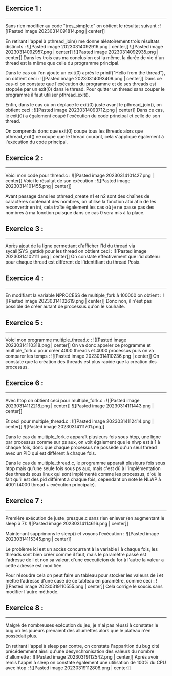 ## Exercice 1 :
---

Sans rien modifier au code "tres_simple.c" on obtient le résultat suivant :
![[Pasted image 20230314091814.png | center]]

En retirant l'appel à pthread_join() me donne aléatoirement trois résultats distincts :
![[Pasted image 20230314092916.png | center]]
![[Pasted image 20230314092957.png | center]]
![[Pasted image 20230314092935.png | center]]
Dans les trois cas ma conclusion est la même, la durée de vie d'un thread est la même que celle du programme principal.

Dans le cas où l'on ajoute un exit(0) après le printf("Hello from the thread"), on obtient ceci :
![[Pasted image 20230314093409.png | center]]
Dans ce cas-ci on constate que l'exécution du programme et de ses threads est stoppée par un exit(0) dans le thread. Pour quitter un thread sans couper le programme il faut utiliser pthread_exit().

Enfin, dans le cas où on déplace le exit(0) juste avant le pthread_join(), on obtient ceci :
![[Pasted image 20230314093712.png | center]]
Dans ce cas, le exit(0) a également coupé l'exécution du code principal et celle de son thread.

On comprends donc que exit(0) coupe tous les threads alors que pthread_exit() ne coupe que le thread courant, cela s'applique également à l'exécution du code principal.

## Exercice 2 :
---

Voici mon code pour thread.c :
![[Pasted image 20230314101427.png | center]]
Voici le résultat de son exécution :
![[Pasted image 20230314101455.png | center]]

Avant passage dans les pthread_create n1 et n2 sont des chaînes de caractères contenant des nombres, on utilise la fonction atoi afin de les reconvertir en int, cela traîte également les cas où je ne passe pas des nombres à ma fonction puisque dans ce cas 0 sera mis à la place.

## Exercice 3 :
---
Après ajout de la ligne permettant d'afficher l'Id du thread via sycall(SYS_gettid) pour les thread on obtient ceci :
![[Pasted image 20230314102111.png | center]]
On constate effectivement que l'id obtenu pour chaque thread est différent de l'identifiant du thread Posix.

## Exercice 4 :
---

En modifiant la variable NPROCESS de multiple_fork à 100000 on obtient :
![[Pasted image 20230314102619.png | center]]
Donc non, il n'est pas possible de créer autant de processus qu'on le souhaite.

## Exercice 5 :
---
Voici mon programme multiple_thread.c :
![[Pasted image 20230314110318.png | center]]
On va donc appeler ce programme et multiple_fork.c pour créer 4000 threads et 4000 processus puis on va comparer les temps :
![[Pasted image 20230314110236.png | center]]
On constate que la création des threads est plus rapide que la création des processus.

## Exercice 6 :
---
Avec htop on obtient ceci pour multiple_fork.c :
![[Pasted image 20230314112218.png | center]]
![[Pasted image 20230314111443.png | center]]

Et ceci pour multiple_thread.c :
![[Pasted image 20230314112414.png | center]]
![[Pasted image 20230314111701.png]]

Dans le cas du multiple_fork.c apparaît plusieurs fois sous htop, une ligne par processus comme sur ps aux, on voit également que le nlwp est à 1 à chaque fois, donc que chaque processus ne possède qu'un seul thread avec un PID qui est différent à chaque fois.

Dans le cas du multiple_thread.c, le programme apparait plusieurs fois sous htop mais qu'une seule fois sous ps aux, mais c'est dû à l'implémentation des threads sous linux qui sont implémenté comme les processus, d'où le fait qu'il est des pid différent à chaque fois, cependant on note le NLWP à 4001 (4000 thread + exécution principale).

## Exercice 7 :
---

Première exécution de juste_presque.c sans rien enlever (en augmentant le sleep à 7):
![[Pasted image 20230314114616.png | center]]

Maintenant supprimons le sleep() et voyons l'exécution :
![[Pasted image 20230314115345.png | center]]

Le problème ici est un accès concurrant à la variable i à chaque fois, les threads sont bien créer comme il faut, mais le paramètre passé est l'adresse de i et non sa valeur, d'une executieton du for à l'autre la valeur a cette adresse est modifiée.

Pour résoudre cela on peut faire un tableau pour stocker les valeurs de i et mettre l'adresse d'une case de ce tableau en paramètre, comme ceci :
![[Pasted image 20230319110555.png | center]]
Cela corrige le soucis sans modifier l'autre méthode.

## Exercice 8 :
---

Malgré de nombreuses exécution du jeu, je n'ai pas réussi à constater le bug où les joueurs prenaient des allumettes alors que le plateau n'en possédait plus.

En retirant l'appel à sleep par contre, on constate l'apparition du bug cité précédemment ainsi qu'une désynchronisation des valeurs du nombre d'allumette :
![[Pasted image 20230319112542.png | center]]
Après avoir remis l'appel à sleep on constate également une utilisation de 100% du CPU avec htop :
![[Pasted image 20230319112808.png | center]]
